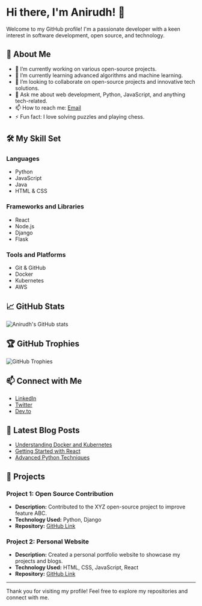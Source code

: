 # Hi there, I'm Anirudh! 👋

Welcome to my GitHub profile! I'm a passionate developer with a keen interest in software development, open source, and technology.

## 🚀 About Me

- 🔭 I’m currently working on various open-source projects.
- 🌱 I’m currently learning advanced algorithms and machine learning.
- 👯 I’m looking to collaborate on open-source projects and innovative tech solutions.
- 💬 Ask me about web development, Python, JavaScript, and anything tech-related.
- 📫 How to reach me: [Email](mailto:anirudh@example.com)
- ⚡ Fun fact: I love solving puzzles and playing chess.

## 🛠️ My Skill Set

### Languages

- Python
- JavaScript
- Java
- HTML & CSS

### Frameworks and Libraries

- React
- Node.js
- Django
- Flask

### Tools and Platforms

- Git & GitHub
- Docker
- Kubernetes
- AWS

## 📈 GitHub Stats

![Anirudh's GitHub stats](https://github-readme-stats.vercel.app/api?username=SudoAnirudh&show_icons=true&theme=radical)

## 🏆 GitHub Trophies

![GitHub Trophies](https://github-profile-trophy.vercel.app/?username=SudoAnirudh&theme=dracula)

## 📫 Connect with Me

- [LinkedIn](https://www.linkedin.com/in/anirudh/)
- [Twitter](https://twitter.com/SudoAnirudh)
- [Dev.to](https://dev.to/SudoAnirudh)

## 📜 Latest Blog Posts

<!-- BLOG-POST-LIST:START -->
- [Understanding Docker and Kubernetes](https://dev.to/SudoAnirudh/understanding-docker-and-kubernetes-1a2b)
- [Getting Started with React](https://dev.to/SudoAnirudh/getting-started-with-react-3c4d)
- [Advanced Python Techniques](https://dev.to/SudoAnirudh/advanced-python-techniques-5e6f)
<!-- BLOG-POST-LIST:END -->

## 💼 Projects

### Project 1: Open Source Contribution

- **Description:** Contributed to the XYZ open-source project to improve feature ABC.
- **Technology Used:** Python, Django
- **Repository:** [GitHub Link](https://github.com/SudoAnirudh/xyz-project)

### Project 2: Personal Website

- **Description:** Created a personal portfolio website to showcase my projects and blogs.
- **Technology Used:** HTML, CSS, JavaScript, React
- **Repository:** [GitHub Link](https://github.com/SudoAnirudh/personal-website)

---

Thank you for visiting my profile! Feel free to explore my repositories and connect with me.
